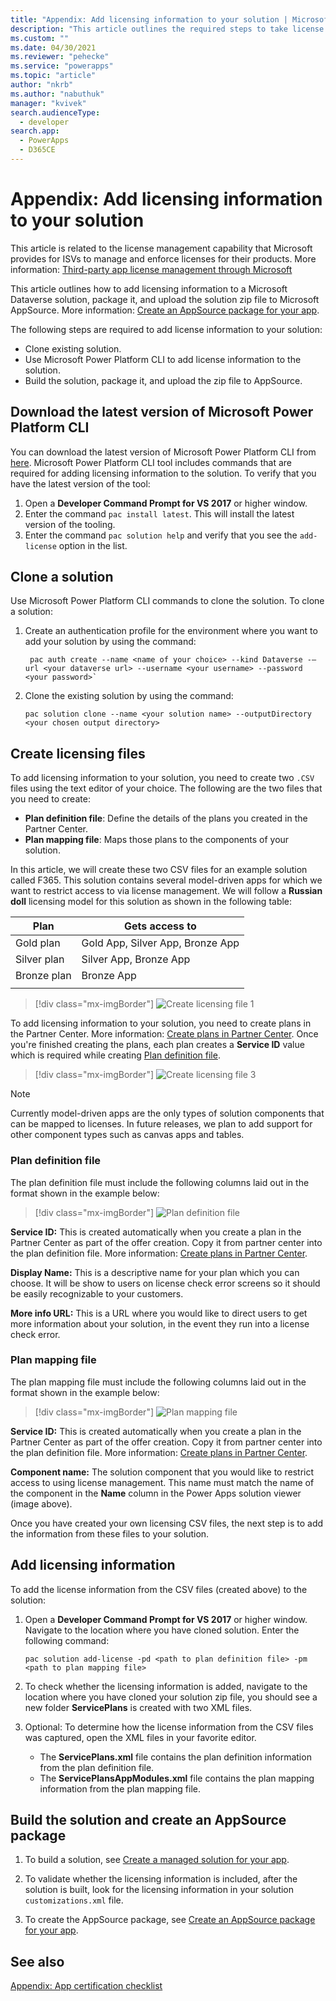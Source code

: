 ```yaml
---
title: "Appendix: Add licensing information to your solution | Microsoft Docs" # Intent and product brand in a unique string of 43-59 chars including spaces
description: "This article outlines the required steps to take license service IDs created in Partner Center and add them to the table definitions of your Dataverse solution." # 115-145 characters including spaces. This abstract displays in the search result.
ms.custom: ""
ms.date: 04/30/2021
ms.reviewer: "pehecke"
ms.service: "powerapps"
ms.topic: "article"
author: "nkrb" 
ms.author: "nabuthuk" 
manager: "kvivek" 
search.audienceType: 
  - developer
search.app: 
  - PowerApps
  - D365CE
---
```


# Appendix: Add licensing information to your solution

This article is related to the license management capability that Microsoft provides for ISVs to manage and enforce licenses for their products. More information: [Third-party app license management through Microsoft](/azure/marketplace/third-party-license) 

This article outlines how to add licensing information to a Microsoft Dataverse solution, package it, and upload the solution zip file to Microsoft AppSource.  More information: [Create an AppSource package for your app](/powerapps/developer/data-platform/create-package-app-appsource).

The following steps are required to add license information to your solution: 

- Clone existing solution.
- Use Microsoft Power Platform CLI to add license information to the solution.  
- Build the solution, package it, and upload the zip file to AppSource. 

## Download the latest version of Microsoft Power Platform CLI  

You can download the latest version of Microsoft Power Platform CLI from [here](/powerapps/developer/data-platform/powerapps-cli). Microsoft Power Platform CLI tool includes commands that are required for adding licensing information to the solution. To verify that you have the latest version of the tool:

1. Open a **Developer Command Prompt for VS 2017** or higher window. 
2. Enter the command `pac install latest`. This will install the latest version of the tooling.
3. Enter the command `pac solution help` and verify that you see the `add-license` option in the list.  
 
## Clone a solution

Use Microsoft Power Platform CLI commands to clone the solution. To clone a solution:
 
1. Create an authentication profile for the environment where you want to add your solution by using the command: 

   ```CLI
    pac auth create --name <name of your choice> --kind Dataverse -–url <your dataverse url> --username <your username> --password <your password>`
   ```
1. Clone the existing solution by using the command:  
    
    ```CLI
    pac solution clone --name <your solution name> --outputDirectory <your chosen output directory>
    ```

## Create licensing files

To add licensing information to your solution, you need to create two `.CSV` files using the text editor of your choice. The following are the two files that you need to create:
 
- **Plan definition file**: Define the details of the plans you created in the Partner Center.
- **Plan mapping file**: Maps those plans to the components of your solution.
 
In this article, we will create these two CSV files for an example solution called F365. This solution contains several model-driven apps for which we want to restrict access to via license management. We will follow a **Russian doll** licensing model for this solution as shown in the following table:

|Plan|Gets access to|
|------|--------|
|Gold plan|Gold App, Silver App, Bronze App|
|Silver plan|Silver App, Bronze App|
|Bronze plan|Bronze App|
|||

> [!div class="mx-imgBorder"]
> ![Create licensing file 1](media/create-license-csv-file-1.png "Create licensing file 1")

To add licensing information to your solution, you need to create plans in the Partner Center. More information: [Create plans in Partner Center](/azure/marketplace/dynamics-365-customer-engage-plans). Once you're finished creating the plans, each plan creates a **Service ID** value which is required while creating [Plan definition file](#plan-definition-file).

> [!div class="mx-imgBorder"]
> ![Create licensing file 3](media/create-license-csv-file-3.png "Create licensing file 3")

> [!NOTE]
> Currently model-driven apps are the only types of solution components that can be mapped to licenses. In future releases, we plan to add support for other component types such as canvas apps and tables. 

### Plan definition file
 
The plan definition file must include the following columns laid out in the format shown in the example below: 

> [!div class="mx-imgBorder"]
> ![Plan definition file](media/plan-definition-file.png "Plan definition file")

**Service ID:** This is created automatically when you create a plan in the Partner Center as part of the offer creation. Copy it from partner center into the plan definition file. More information: [Create plans in Partner Center](/azure/marketplace/dynamics-365-customer-engage-plans).

**Display Name:** This is a descriptive name for your plan which you can choose. It will be show to users on license check error screens so it should be easily recognizable to your customers.

**More info URL:** This is a URL where you would like to direct users to get more information about your solution, in the event they run into a license check error.


### Plan mapping file
 
The plan mapping file must include the following columns laid out in the format shown in the example below: 

> [!div class="mx-imgBorder"]
> ![Plan mapping file](media/plan-mapping-file.png "Plan mapping file")

**Service ID:** This is created automatically when you create a plan in the Partner Center as part of the offer creation. Copy it from partner center into the plan definition file. More information: [Create plans in Partner Center](/azure/marketplace/dynamics-365-customer-engage-plans).

**Component name:** The solution component that you would like to restrict access to using license management. This name must match the name of the component in the **Name** column in the Power Apps solution viewer (image above).



Once you have created your own licensing CSV files, the next step is to add the information from these files to your solution. 

## Add licensing information

To add the license information from the CSV files (created above) to the solution: 
 
1. Open a **Developer Command Prompt for VS 2017** or higher window. Navigate to the location where you have cloned solution. Enter the following command:

   ```CLI
   pac solution add-license -pd <path to plan definition file> -pm <path to plan mapping file>
   ```
1. To check whether the licensing information is added, navigate to the location where you have cloned your solution zip file, you should see a new folder **ServicePlans** is created with two XML files. 
1. Optional: To determine how the license information from the CSV files was captured, open the XML files in your favorite editor. 
   - The **ServicePlans.xml** file contains the plan definition information from the plan definition file. 
   - The **ServicePlansAppModules.xml** file contains the plan mapping information from the plan mapping file.
 
## Build the solution and create an AppSource package

1. To build a solution, see [Create a managed solution for your app](/powerapps/developer/data-platform/create-solution-app-appsource). 

1. To validate whether the licensing information is included, after the solution is built, look for the licensing information in your solution `customizations.xml` file.
1. To create the AppSource package, see [Create an AppSource package for your app](/powerapps/developer/data-platform/create-package-app-appsource).

## See also

[Appendix: App certification checklist](appendix-app-certification-checklist.md)
